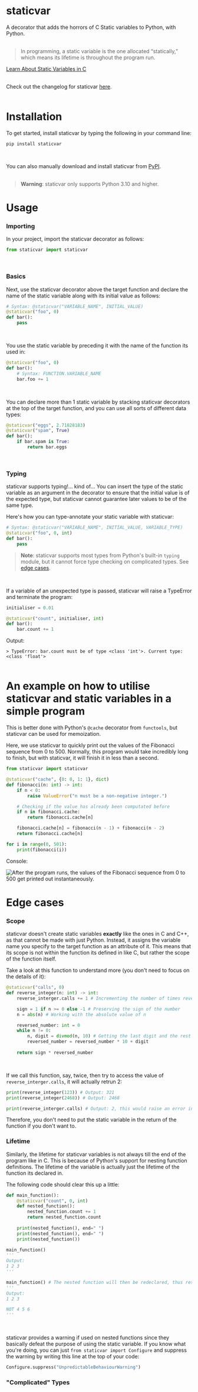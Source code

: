 # staticvar
A decorator that adds the horrors of C Static variables to Python, with Python.<br /><br />

> In programming, a static variable is the one allocated “statically,” which means its lifetime is throughout the program run.

[Learn About Static Variables in C](https://www.upgrad.com/blog/static-variable-in-c)
<br /><br />

Check out the changelog for staticvar [here](https://github.com/AbdelRahmanRahal/staticvar/blob/main/CHANGELOG.md).
<br /><br />

# Installation
To get started, install staticvar by typing the following in your command line:

```
pip install staticvar
```
<br />

You can also manually download and install staticvar from [PyPI](https://pypi.org/project/staticvar/).<br><br>

> **Warning**: staticvar only supports Python 3.10 and higher.


# Usage
### Importing
In your project, import the staticvar decorator as follows:

```python
from staticvar import staticvar
```
<br />

### Basics
Next, use the staticvar decorator above the target function and declare the name of the static variable along with its initial value as follows:

```python
# Syntax: @staticvar("VARIABLE_NAME", INITIAL_VALUE)
@staticvar("foo", 0)
def bar():
	pass
```
<br />

You use the static variable by preceding it with the name of the function its used in:

```python
@staticvar("foo", 0)
def bar():
	# Syntax: FUNCTION.VARIABLE_NAME
	bar.foo += 1
```
<br />

You can declare more than 1 static variable by stacking staticvar decorators at the top of the target function, and you can use all sorts of different data types:

```python
@staticvar("eggs", 2.71828183)
@staticvar("spam", True)
def bar():
    if bar.spam is True:
        return bar.eggs
```
<br />

### Typing
staticvar supports typing!... kind of... You can insert the type of the static variable as an argument in the decorator to ensure that the initial value is of the expected type, but staticvar cannot guarantee later values to be of the same type.

Here's how you can type-annotate your static variable with staticvar:

```python
# Syntax: @staticvar("VARIABLE_NAME", INITIAL_VALUE, VARIABLE_TYPE)
@staticvar("foo", 0, int)
def bar():
	pass
```
> **Note**: staticvar supports most types from Python's built-in `typing` module, but it cannot force type checking on
complicated types. See [edge cases]().

<br />

If a variable of an unexpected type is passed, staticvar will raise a TypeError and terminate the program:

```python
initialiser = 0.01

@staticvar("count", initialiser, int)
def bar():
	bar.count += 1
```
Output:

`> TypeError: bar.count must be of type <class 'int'>. Current type: <class 'float'>`
<br /><br />

# An example on how to utilise staticvar and static variables in a simple program
This is better done with Python's `@cache` decorator from `functools`, but staticvar can be used for memoization.

Here, we use staticvar to quickly print out the values of the Fibonacci sequence from 0 to 500. Normally, this program would take incredibly long to finish, but with staticvar, it will finish it in less than a second.

```python
from staticvar import staticvar

@staticvar("cache", {0: 0, 1: 1}, dict)
def fibonacci(n: int) -> int:
	if n < 0:
		raise ValueError("n must be a non-negative integer.")

	# Checking if the value has already been computated before
	if n in fibonacci.cache:
		return fibonacci.cache[n]

	fibonacci.cache[n] = fibonacci(n - 1) + fibonacci(n - 2)
	return fibonacci.cache[n]

for i in range(0, 501):
	print(fibonacci(i))
```
Console:

![After the program runs, the values of the Fibonacci sequence from 0 to 500 get printed out instantaneously.](https://github.com/AbdelRahmanRahal/staticvar/blob/main/exampleconsole.gif?raw=true)


# Edge cases
### Scope
staticvar doesn't create static variables **exactly** like the ones in C and C++, as that cannot be made with just Python.
Instead, it assigns the variable name you specify to the target function as an attribute of it. This means that its scope
is not within the function its defined in like C, but rather the scope of the function itself.

Take a look at this function to understand more (you don't need to focus on the details of it):
```python
@staticvar("calls", 0)
def reverse_integer(n: int) -> int:
	reverse_interger.calls += 1 # Incrementing the number of times reverse_integer() is called

    sign = 1 if n >= 0 else -1 # Preserving the sign of the number
    n = abs(n) # Working with the absolute value of n

    reversed_number: int = 0
    while n != 0:
        n, digit = divmod(n, 10) # Getting the last digit and the rest of n
        reversed_number = reversed_number * 10 + digit 
	
    return sign * reversed_number
```
<br />

If we call this function, say, twice, then try to access the value of `reverse_interger.calls`, it will actually retrun 2:
```python
print(reverse_integer(123)) # Output: 321
print(reverse_integer(2468)) # Output: 2468

print(reverse_interger.calls) # Output: 2, this would raise an error in C
```

Therefore, you don't need to put the static variable in the return of the function if you don't want to.


### Lifetime
Similarly, the lifetime for staticvar variables is not always till the end of the program like in C. This is because of Python's support for nesting function definitions. The lifetime of the variable is actually just the lifetime of the function its declared in.

The following code should clear this up a little:
```python
def main_function():
	@staticvar("count", 0, int)
	def nested_function():
		nested_function.count += 1
		return nested_function.count
	
	print(nested_function(), end=" ")
	print(nested_function(), end=" ")
	print(nested_function())

main_function()
'''
Output:
1 2 3
'''

main_function() # The nested function will then be redeclared, thus resetting the counter
'''
Output:
1 2 3

NOT 4 5 6
'''
```
<br />

staticvar provides a warning if used on nested functions since they basically defeat the purpose of using the static variable. If you know what you're doing, you can just `from staticvar import Configure` and suppress the warning by writing this line at the top of your code:
```python
Configure.suppress("UnpredictableBehaviourWarning")
```

### "Complicated" Types